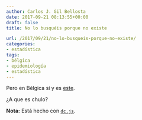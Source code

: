 ```yaml
---
author: Carlos J. Gil Bellosta
date: 2017-09-21 08:13:55+00:00
draft: false
title: No lo busquéis porque no existe

url: /2017/09/21/no-lo-busqueis-porque-no-existe/
categories:
- estadística
tags:
- bélgica
- epidemiología
- estadística
---
```


Pero en Bélgica sí y es [este](https://epistat.wiv-isp.be/dashboard/).

¿A que es chulo?

**Nota:** Está hecho con [`dc.js`](https://dc-js.github.io/dc.js/).
